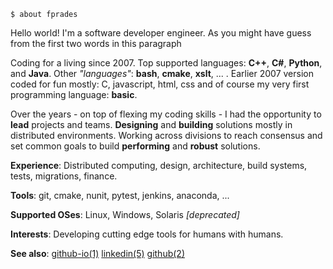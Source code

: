     $ about fprades

Hello world! I'm a software developer engineer. As you might have guess from the first two words in this paragraph

Coding for a living since 2007. Top supported languages: **C++**, **C#**, **Python**, and **Java**. Other _"languages"_: **bash**, **cmake**, **xslt**, ... . Earlier 2007 version coded for fun mostly: C, javascript, html, css and of course my very first programming language: **basic**.

Over the years - on top of flexing my coding skills - I had the opportunity to **lead** projects and teams. **Designing** and **building** solutions mostly in distributed environments. Working across divisions to reach consensus and set common goals to build **performing** and **robust** solutions.

**Experience**: Distributed computing, design, architecture, build systems, tests, migrations, finance.

**Tools**: git, cmake, nunit, pytest, jenkins, anaconda, ...

**Supported OSes**: Linux, Windows, Solaris _[deprecated]_

**Interests**: Developing cutting edge tools for humans with humans.

**See also**:
[github-io(1)](https://fprades.github.io)
[linkedin(5)](https://linkedin.com/in/fprades)
[github(2)](https://github.com/fprades)

